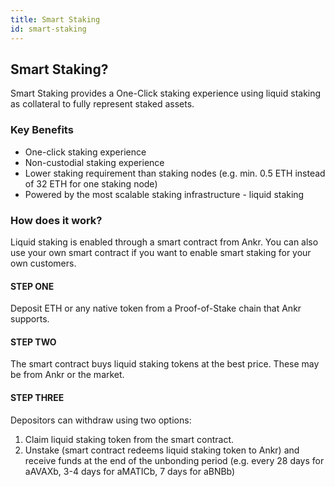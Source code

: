 ```yaml
---
title: Smart Staking
id: smart-staking
---
```


## Smart Staking?

Smart Staking provides a One-Click staking experience using liquid staking as collateral to fully represent staked assets. 

### Key Benefits
* One-click staking experience
* Non-custodial staking experience
* Lower staking requirement than staking nodes (e.g. min. 0.5 ETH instead of 32 ETH for one staking node)
* Powered by the most scalable staking infrastructure - liquid staking

### How does it work?
Liquid staking is enabled through a smart contract from Ankr. You can also use your own smart contract if you want to enable smart staking for your own customers.

#### STEP ONE 
Deposit ETH or any native token from a Proof-of-Stake chain that Ankr supports.

#### STEP TWO
The smart contract buys liquid staking tokens at the best price. These may be from Ankr or the market. 

#### STEP THREE 
Depositors can withdraw using two options:

1. Claim liquid staking token from the smart contract.
2. Unstake (smart contract redeems liquid staking token to Ankr) and receive funds at the end of the unbonding period (e.g. every 28 days for aAVAXb, 3-4 days for aMATICb, 7 days for aBNBb)
